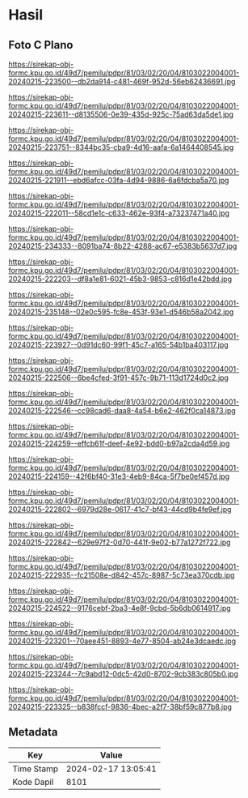 # Hasil

## Foto C Plano

https://sirekap-obj-formc.kpu.go.id/49d7/pemilu/pdpr/81/03/02/20/04/8103022004001-20240215-223500--db2da914-c481-469f-952d-56eb62436691.jpg

https://sirekap-obj-formc.kpu.go.id/49d7/pemilu/pdpr/81/03/02/20/04/8103022004001-20240215-223611--d8135506-0e39-435d-925c-75ad63da5de1.jpg

https://sirekap-obj-formc.kpu.go.id/49d7/pemilu/pdpr/81/03/02/20/04/8103022004001-20240215-223751--8344bc35-cba9-4d16-aafa-6a1464408545.jpg

https://sirekap-obj-formc.kpu.go.id/49d7/pemilu/pdpr/81/03/02/20/04/8103022004001-20240215-221911--ebd6afcc-03fa-4d94-9886-6a6fdcba5a70.jpg

https://sirekap-obj-formc.kpu.go.id/49d7/pemilu/pdpr/81/03/02/20/04/8103022004001-20240215-222011--58cd1e1c-c633-462e-93f4-a73237471a40.jpg

https://sirekap-obj-formc.kpu.go.id/49d7/pemilu/pdpr/81/03/02/20/04/8103022004001-20240215-234333--8091ba74-8b22-4288-ac67-e5383b5637d7.jpg

https://sirekap-obj-formc.kpu.go.id/49d7/pemilu/pdpr/81/03/02/20/04/8103022004001-20240215-222203--df8a1e81-6021-45b3-9853-c816d1e42bdd.jpg

https://sirekap-obj-formc.kpu.go.id/49d7/pemilu/pdpr/81/03/02/20/04/8103022004001-20240215-235148--02e0c595-fc8e-453f-93e1-d546b58a2042.jpg

https://sirekap-obj-formc.kpu.go.id/49d7/pemilu/pdpr/81/03/02/20/04/8103022004001-20240215-223927--0d91dc60-99f1-45c7-a165-54b1ba403117.jpg

https://sirekap-obj-formc.kpu.go.id/49d7/pemilu/pdpr/81/03/02/20/04/8103022004001-20240215-222506--6be4cfed-3f91-457c-9b71-113d1724d0c2.jpg

https://sirekap-obj-formc.kpu.go.id/49d7/pemilu/pdpr/81/03/02/20/04/8103022004001-20240215-222546--cc98cad6-daa8-4a54-b6e2-462f0ca14873.jpg

https://sirekap-obj-formc.kpu.go.id/49d7/pemilu/pdpr/81/03/02/20/04/8103022004001-20240215-224259--effcb61f-deef-4e92-bdd0-b97a2cda4d59.jpg

https://sirekap-obj-formc.kpu.go.id/49d7/pemilu/pdpr/81/03/02/20/04/8103022004001-20240215-224159--42f6bf40-31e3-4eb9-84ca-5f7be0ef457d.jpg

https://sirekap-obj-formc.kpu.go.id/49d7/pemilu/pdpr/81/03/02/20/04/8103022004001-20240215-222802--6979d28e-0617-41c7-bf43-44cd9b4fe9ef.jpg

https://sirekap-obj-formc.kpu.go.id/49d7/pemilu/pdpr/81/03/02/20/04/8103022004001-20240215-222842--629e97f2-0d70-441f-9e02-b77a1272f722.jpg

https://sirekap-obj-formc.kpu.go.id/49d7/pemilu/pdpr/81/03/02/20/04/8103022004001-20240215-222935--fc21508e-d842-457c-8987-5c73ea370cdb.jpg

https://sirekap-obj-formc.kpu.go.id/49d7/pemilu/pdpr/81/03/02/20/04/8103022004001-20240215-224522--9176cebf-2ba3-4e8f-9cbd-5b6db0614917.jpg

https://sirekap-obj-formc.kpu.go.id/49d7/pemilu/pdpr/81/03/02/20/04/8103022004001-20240215-223201--70aee451-8893-4e77-8504-ab24e3dcaedc.jpg

https://sirekap-obj-formc.kpu.go.id/49d7/pemilu/pdpr/81/03/02/20/04/8103022004001-20240215-223244--7c9abd12-0dc5-42d0-8702-9cb383c805b0.jpg

https://sirekap-obj-formc.kpu.go.id/49d7/pemilu/pdpr/81/03/02/20/04/8103022004001-20240215-223325--b838fccf-9836-4bec-a2f7-38bf59c877b8.jpg


## Metadata

| Key        | Value               |
| ---------- | ------------------- |
| Time Stamp | 2024-02-17 13:05:41 |
| Kode Dapil | 8101                |



